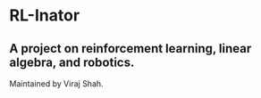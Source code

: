# RL-Inator
## A project on reinforcement learning, linear algebra, and robotics.

Maintained by Viraj Shah.
